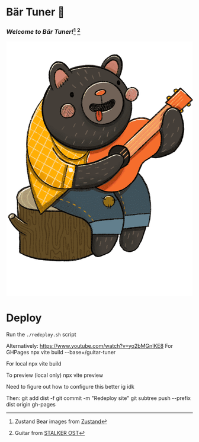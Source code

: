 # Bär Tuner :bear:

### *__Welcome to Bär Tuner!__*[^1] [^2]

![Zustand Bear](https://github.com/Vendorf/guitar-tuner/raw/main/src/assets/bear.png "Zustand Bear")

[^1]: Zustand Bear images from [Zustand](https://zustand-demo.pmnd.rs/)
[^2]: Guitar from [STALKER OST](https://archive.org/details/12.-alexey-omelchuk-call-of-pripyat-ost-outro/S.T.A.L.K.E.R/stalker_cs_ost_flac.mp3)

# Deploy

Run the `./redeploy.sh` script

Alternatively:
https://www.youtube.com/watch?v=yo2bMGnIKE8
For GHPages
npx vite build --base=/guitar-tuner

For local
npx vite build

To preview (local only)
npx vite preview

Need to figure out how to configure this better ig idk

Then:
git add dist -f
git commit -m "Redeploy site"
git subtree push --prefix dist origin gh-pages

<!-- # React + Vite

This template provides a minimal setup to get React working in Vite with HMR and some ESLint rules.

Currently, two official plugins are available:

- [@vitejs/plugin-react](https://github.com/vitejs/vite-plugin-react/blob/main/packages/plugin-react) uses [Babel](https://babeljs.io/) for Fast Refresh
- [@vitejs/plugin-react-swc](https://github.com/vitejs/vite-plugin-react/blob/main/packages/plugin-react-swc) uses [SWC](https://swc.rs/) for Fast Refresh

## Expanding the ESLint configuration

If you are developing a production application, we recommend using TypeScript with type-aware lint rules enabled. Check out the [TS template](https://github.com/vitejs/vite/tree/main/packages/create-vite/template-react-ts) for information on how to integrate TypeScript and [`typescript-eslint`](https://typescript-eslint.io) in your project. -->
